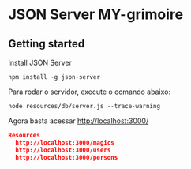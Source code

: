 # JSON Server MY-grimoire


## Getting started

Install JSON Server 

```
npm install -g json-server
```

Para rodar o servidor, execute o comando abaixo:
```
node resources/db/server.js --trace-warning
```

Agora basta acessar [http://localhost:3000/](http://localhost:3000/)

```json
Resources
  http://localhost:3000/magics
  http://localhost:3000/users
  http://localhost:3000/persons

```
